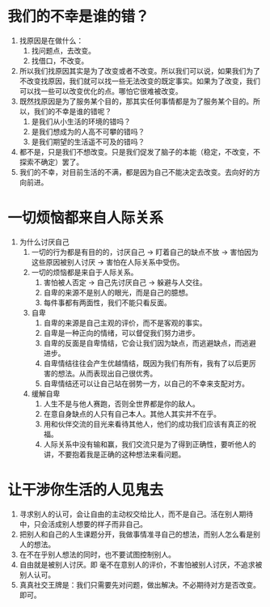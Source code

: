 # 我们的不幸是谁的错？

1. 找原因是在做什么：
   1. 找问题点，去改变。
   2. 找借口，不改变。
2. 所以我们找原因其实是为了改变或者不改变。所以我们可以说，如果我们为了不改变找原因，我们就可以找一些无法改变的既定事实。如果为了改变，我们可以找一些可以改变优化的点。哪怕它很难被改变。
3. 既然找原因是为了服务某个目的，那其实任何事情都是为了服务某个目的。所以，我们的不幸是谁的错呢？
   1. 是我们从小生活的环境的错吗？
   2. 是我们想成为的人高不可攀的错吗？
   3. 是我们期望的生活遥不可及的错吗？
4. 都不是，只是我们不想改变。只是我们促发了脑子的本能（稳定，不改变，不探索不确定）罢了。
5. 我们的不幸，对目前生活的不满，都是因为自己不能决定去改变。去向好的方向前进。

# 一切烦恼都来自人际关系

1. 为什么讨厌自己
   1. 一切的行为都是有目的的，讨厌自己 -> 盯着自己的缺点不放 -> 害怕因为这些原因被别人讨厌 -> 害怕在人际关系中受伤。
   2. 一切的烦恼都是来自于人际关系。
      1. 害怕被人否定 -> 自己先讨厌自己 -> 躲避与人交往。
      2. 自卑的来源不是别人的眼光，而是自己的臆想。
      3. 每件事都有两面性，我们不能只看反面。
   3. 自卑
      1. 自卑的来源是自己主观的评价，而不是客观的事实。
      2. 自卑是一种正向的情绪，可以督促我们努力进步。
      3. 自卑的反面是自卑情结，它会让我们因为缺点，而逃避缺点，而逃避进步。
      4. 自卑情结往往会产生优越情结，既因为我们有所有，我有了以后更厉害的想法。从而表现出自己很优秀。
      5. 自卑情结还可以让自己站在弱势一方，以自己的不幸来支配对方。
   4. 缓解自卑
      1. 人生不是与他人赛跑，否则全世界都是你的敌人。
      2. 在意自身缺点的人只有自己本人。其他人其实并不在乎。
      3. 用和伙伴交流的目光来看待其他人，他们的成功我们应该有真正的祝福。
      4. 人际关系中没有输和赢，我们交流只是为了得到正确性，要听他人的讲，不要抱着我是正确的这种想法来看问题。

# 让干涉你生活的人见鬼去
1. 寻求别人的认可，会让自由的主动权交给比人，而不是自己。活在别人期待中，只会活成别人想要的样子而非自己。
2. 把别人和自己的人生课题分开，我做事情准寻自己的想法，而别人怎么看是别人的想法。
3. 在不在乎别人想法的同时，也不要试图控制别人。
4. 自由就是被别人讨厌。即 毫不在意别人的评价，不害怕被别人讨厌，不追求被别人认可。
5. 真真社交王牌是：我们只需要先对问题，做出解决。不必期待对方是否改变。即可。
